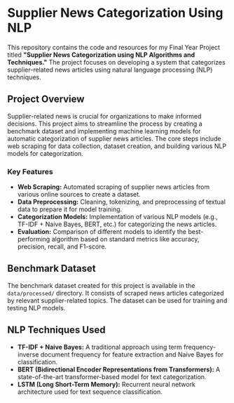 # Supplier News Categorization Using NLP

This repository contains the code and resources for my Final Year Project titled **"Supplier News Categorization using NLP Algorithms and Techniques."** The project focuses on developing a system that categorizes supplier-related news articles using natural language processing (NLP) techniques.

## Project Overview

Supplier-related news is crucial for organizations to make informed decisions. This project aims to streamline the process by creating a benchmark dataset and implementing machine learning models for automatic categorization of supplier news articles. The core steps include web scraping for data collection, dataset creation, and building various NLP models for categorization.

### Key Features
- **Web Scraping:** Automated scraping of supplier news articles from various online sources to create a dataset.
- **Data Preprocessing:** Cleaning, tokenizing, and preprocessing of textual data to prepare it for model training.
- **Categorization Models:** Implementation of various NLP models (e.g., TF-IDF + Naive Bayes, BERT, etc.) for categorizing the news articles.
- **Evaluation:** Comparison of different models to identify the best-performing algorithm based on standard metrics like accuracy, precision, recall, and F1-score.

## Benchmark Dataset

The benchmark dataset created for this project is available in the `data/processed/` directory. It consists of scraped news articles categorized by relevant supplier-related topics. The dataset can be used for training and testing NLP models.

## NLP Techniques Used

- **TF-IDF + Naive Bayes:** A traditional approach using term frequency-inverse document frequency for feature extraction and Naive Bayes for classification.
- **BERT (Bidirectional Encoder Representations from Transformers):** A state-of-the-art transformer-based model for text categorization.
- **LSTM (Long Short-Term Memory):** Recurrent neural network architecture used for text sequence classification.


